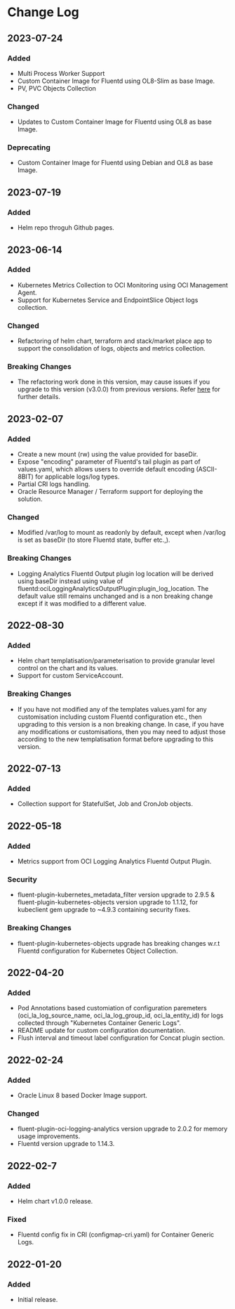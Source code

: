 # Change Log

## 2023-07-24
### Added
- Multi Process Worker Support
- Custom Container Image for Fluentd using OL8-Slim as base Image.
- PV, PVC Objects Collection 
### Changed
- Updates to Custom Container Image for Fluentd using OL8 as base Image. 
### Deprecating
- Custom Container Image for Fluentd using Debian and OL8 as base Image. 

## 2023-07-19
### Added
- Helm repo throguh Github pages.

## 2023-06-14
### Added
- Kubernetes Metrics Collection to OCI Monitoring using OCI Management Agent.
- Support for Kubernetes Service and EndpointSlice Object logs collection.
### Changed
- Refactoring of helm chart, terraform and stack/market place app to support the consolidation of logs, objects and metrics collection.
### Breaking Changes
- The refactoring work done in this version, may cause issues if you upgrade to this version (v3.0.0) from previous versions. Refer [here](README.md#2x-to-3x) for further details. 

## 2023-02-07
### Added
- Create a new mount (rw) using the value provided for baseDir.
- Expose "encoding" parameter of Fluentd's tail plugin as part of values.yaml, which allows users to override default encoding (ASCII-8BIT) for applicable logs/log types.
- Partial CRI logs handling.
- Oracle Resource Manager / Terraform support for deploying the solution.
### Changed
- Modified /var/log to mount as readonly by default, except when /var/log is set as baseDir (to store Fluentd state, buffer etc.,).
### Breaking Changes
- Logging Analytics Fluentd Output plugin log location will be derived using baseDir instead using value of fluentd:ociLoggingAnalyticsOutputPlugin:plugin_log_location. The default value still remains unchanged and is a non breaking change except if it was modified to a different value.

## 2022-08-30
### Added
- Helm chart templatisation/parameterisation to provide granular level control on the chart and its values.
- Support for custom ServiceAccount.
### Breaking Changes
- If you have not modified any of the templates values.yaml for any customisation including custom Fluentd configuration etc., then upgrading to this version is a non breaking change. In case, if you have any modifications or customisations, then you may need to adjust those according to the new templatisation format before upgrading to this version.

## 2022-07-13
### Added
- Collection support for StatefulSet, Job and CronJob objects.

## 2022-05-18
### Added
- Metrics support from OCI Logging Analytics Fluentd Output Plugin.
### Security
- fluent-plugin-kubernetes_metadata_filter version upgrade to 2.9.5 & fluent-plugin-kubernetes-objects version upgrade to 1.1.12, for kubeclient gem upgrade to ~4.9.3 containing security fixes.
### Breaking Changes
- fluent-plugin-kubernetes-objects upgrade has breaking changes w.r.t Fluentd configuration for Kubernetes Object Collection.

## 2022-04-20
### Added
- Pod Annotations based customiation of configuration paremeters (oci_la_log_source_name, oci_la_log_group_id, oci_la_entity_id) for logs collected through "Kubernetes Container Generic Logs".
- README update for custom configuration documentation.
- Flush interval and timeout label configuration for Concat plugin section.

## 2022-02-24
### Added
- Oracle Linux 8 based Docker Image support.
### Changed
- fluent-plugin-oci-logging-analytics version upgrade to 2.0.2 for memory usage improvements.
- Fluentd version upgrade to 1.14.3.

## 2022-02-7
### Added
- Helm chart v1.0.0 release.
### Fixed
- Fluentd config fix in CRI (configmap-cri.yaml) for Container Generic Logs.

## 2022-01-20
### Added
- Initial release.
